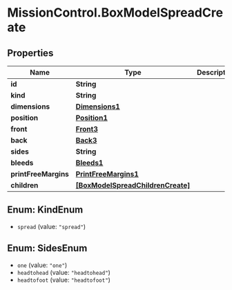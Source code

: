 # MissionControl.BoxModelSpreadCreate

## Properties
Name | Type | Description | Notes
------------ | ------------- | ------------- | -------------
**id** | **String** |  | [optional] 
**kind** | **String** |  | [optional] 
**dimensions** | [**Dimensions1**](Dimensions1.md) |  | [optional] 
**position** | [**Position1**](Position1.md) |  | [optional] 
**front** | [**Front3**](Front3.md) |  | [optional] 
**back** | [**Back3**](Back3.md) |  | [optional] 
**sides** | **String** |  | [optional] 
**bleeds** | [**Bleeds1**](Bleeds1.md) |  | [optional] 
**printFreeMargins** | [**PrintFreeMargins1**](PrintFreeMargins1.md) |  | [optional] 
**children** | [**[BoxModelSpreadChildrenCreate]**](BoxModelSpreadChildrenCreate.md) |  | [optional] 

<a name="KindEnum"></a>
## Enum: KindEnum

* `spread` (value: `"spread"`)


<a name="SidesEnum"></a>
## Enum: SidesEnum

* `one` (value: `"one"`)
* `headtohead` (value: `"headtohead"`)
* `headtofoot` (value: `"headtofoot"`)

